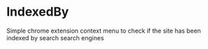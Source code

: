 # IndexedBy
 Simple chrome extension context menu to check if the site has been indexed by search search engines
